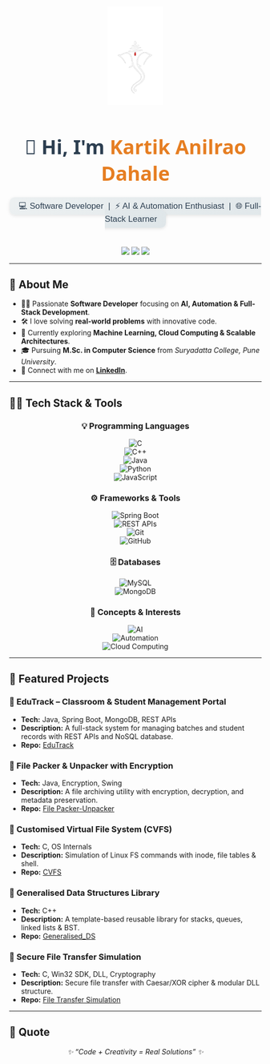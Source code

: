 <div align="center">

  <!-- Profile Logo -->
  <img src="https://github.com/KartikkxCode/KartikkxCode/blob/main/bappa.png" width="110" alt="Profile Logo"/>

  <!-- Name -->
  <h1 align="center" style="font-size: 2.8em; font-weight: 900; color: #2c3e50; font-family: 'Segoe UI', Tahoma, Geneva, Verdana, sans-serif;">
    👋 Hi, I'm <span style="color:#e67e22;">Kartik Anilrao Dahale</span>
  </h1>

  <!-- Tagline -->
  <p align="center">
    <span style="
      font-size: 1.2em;
      color: #2c3e50;
      background: linear-gradient(135deg, #ecf0f1, #dfe6e9);
      padding: 8px 18px;
      border-radius: 10px;
      font-family: Verdana, Geneva, sans-serif;
      box-shadow: 0 2px 6px rgba(0,0,0,0.1);
    ">
      💻 Software Developer &nbsp;|&nbsp; ⚡ AI & Automation Enthusiast &nbsp;|&nbsp; 🌐 Full-Stack Learner
    </span>
  </p>

  <br>

  <!-- Social Links -->
  <p align="center">
    <a href="https://github.com/KartikkxCode" target="_blank"><img src="https://img.shields.io/badge/GitHub-171515?style=for-the-badge&logo=github&logoColor=white"/></a>
    <a href="https://www.linkedin.com/in/kartik-dahale-422462231" target="_blank"><img src="https://img.shields.io/badge/LinkedIn-0e76a8?style=for-the-badge&logo=linkedin&logoColor=white"/></a>
    <a href="mailto:kartikdahale067@gmail.com" target="_blank"><img src="https://img.shields.io/badge/Gmail-c71610?style=for-the-badge&logo=gmail&logoColor=white"/></a>
  </p>

</div>

---

## 🚀 About Me

- 👨‍💻 Passionate **Software Developer** focusing on **AI, Automation & Full-Stack Development**.  
- 🛠️ I love solving **real-world problems** with innovative code.  
- 🌱 Currently exploring **Machine Learning, Cloud Computing & Scalable Architectures**.  
- 🎓 Pursuing **M.Sc. in Computer Science** from *Suryadatta College, Pune University*.  
- 🔗 Connect with me on [**LinkedIn**](https://www.linkedin.com/in/kartik-dahale-422462231).

---

## 🧑‍💻 Tech Stack & Tools

<div align="center">

### 💡 Programming Languages  
![C](https://img.shields.io/badge/C-00599C?style=for-the-badge&logo=c&logoColor=white)  
![C++](https://img.shields.io/badge/C++-00427E?style=for-the-badge&logo=c%2B%2B&logoColor=white)  
![Java](https://img.shields.io/badge/Java-ED8B00?style=for-the-badge&logo=java&logoColor=white)  
![Python](https://img.shields.io/badge/Python-3776AB?style=for-the-badge&logo=python&logoColor=white)  
![JavaScript](https://img.shields.io/badge/JavaScript-F7DF1E?style=for-the-badge&logo=javascript&logoColor=black)

### ⚙️ Frameworks & Tools  
![Spring Boot](https://img.shields.io/badge/Spring_Boot-6DB33F?style=for-the-badge&logo=spring&logoColor=white)  
![REST APIs](https://img.shields.io/badge/REST_APIs-00599C?style=for-the-badge&logo=apache&logoColor=white)  
![Git](https://img.shields.io/badge/Git-F05032?style=for-the-badge&logo=git&logoColor=white)  
![GitHub](https://img.shields.io/badge/GitHub-181717?style=for-the-badge&logo=github&logoColor=white)

### 🗄 Databases  
![MySQL](https://img.shields.io/badge/MySQL-4479A1?style=for-the-badge&logo=mysql&logoColor=white)  
![MongoDB](https://img.shields.io/badge/MongoDB-4DB33D?style=for-the-badge&logo=mongodb&logoColor=white)

### 🚀 Concepts & Interests  
![AI](https://img.shields.io/badge/Artificial_Intelligence-FF6F00?style=for-the-badge&logo=tensorflow&logoColor=white)  
![Automation](https://img.shields.io/badge/Automation-0088CC?style=for-the-badge&logo=robot-framework&logoColor=white)  
![Cloud Computing](https://img.shields.io/badge/Cloud_Computing-F79D85?style=for-the-badge&logo=amazon-aws&logoColor=white)  

</div>

---

## 📌 Featured Projects

### 🔹 EduTrack – Classroom & Student Management Portal  
- **Tech:** Java, Spring Boot, MongoDB, REST APIs  
- **Description:** A full-stack system for managing batches and student records with REST APIs and NoSQL database.  
- **Repo:** [EduTrack](https://github.com/KartikkxCode/edutrack-portal)

### 🔹 File Packer & Unpacker with Encryption  
- **Tech:** Java, Encryption, Swing  
- **Description:** A file archiving utility with encryption, decryption, and metadata preservation.  
- **Repo:** [File Packer-Unpacker](https://github.com/KartikkxCode/File-Packer-Unpacker)

### 🔹 Customised Virtual File System (CVFS)  
- **Tech:** C, OS Internals  
- **Description:** Simulation of Linux FS commands with inode, file tables & shell.  
- **Repo:** [CVFS](https://github.com/KartikkxCode/CVFS)

### 🔹 Generalised Data Structures Library  
- **Tech:** C++  
- **Description:** A template-based reusable library for stacks, queues, linked lists & BST.  
- **Repo:** [Generalised_DS](https://github.com/KartikkxCode/Generalised_DS)

### 🔹 Secure File Transfer Simulation  
- **Tech:** C, Win32 SDK, DLL, Cryptography  
- **Description:** Secure file transfer with Caesar/XOR cipher & modular DLL structure.  
- **Repo:** [File Transfer Simulation](https://github.com/KartikkxCode/File_Transfer_Simulation)

---

## 🌟 Quote

<p align="center">
  <em>✨ “Code + Creativity = Real Solutions” ✨</em>
</p>
